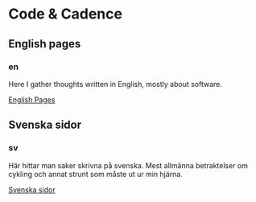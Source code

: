 # Code & Cadence

## English pages

### en

Here I gather thoughts written in English, mostly about software.

[English Pages](en/english-pages.md)


## Svenska sidor

### sv
Här hittar man saker skrivna på svenska. Mest allmänna betraktelser om cykling och annat strunt som måste ut ur min hjärna.

[Svenska sidor](sv/svenska-sidor.md)

